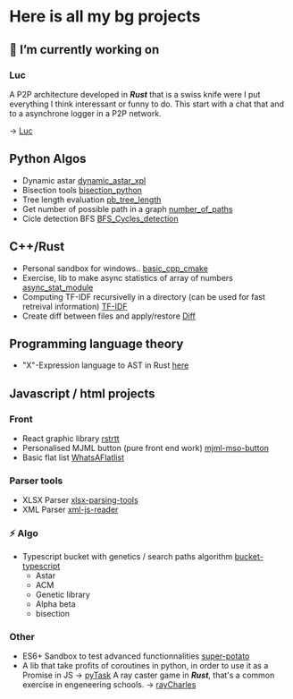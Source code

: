 # Here is all my bg projects

## 🔭 I’m currently working on

### Luc 
A P2P architecture developed in **_Rust_** that is a swiss knife were I put everything I think interessant or funny to do.
This start with a chat that and to a asynchrone logger in a P2P network.
<!--
It will lead to a data sharing system between code repositories through the network. But it can be usefull for some hack because it should implement a global synchronisation in small groups. A project orchestra has to be implemented to check if multiple nodes can be synchronised. And finaly I want to use my projects Diff and TF-IDF to provide a datasharing system fully synchronised with the help of git bare repositories.

It can also go throught another way, the synchronisation can be usefull to execute authorised codes or compiling code on multiple kernells, I want also use the asynchrone/synchrone to implement races and gates in the network.
-->
-> [Luc](https://github.com/adrien-zinger/luc/)


## Python Algos

- Dynamic astar [dynamic_astar_xpl](https://github.com/adrien-zinger/dynamic_astar_xpl)
- Bisection tools [bisection_python](https://github.com/adrien-zinger/bisection_python)
- Tree length evaluation [pb_tree_length](https://github.com/adrien-zinger/pb_tree_length)
- Get number of possible path in a graph [number_of_paths](https://github.com/adrien-zinger/number_of_paths)
- Cicle detection BFS [BFS_Cycles_detection](https://github.com/adrien-zinger/BFS_Cycles_detection)

## C++/Rust

- Personal sandbox for windows.. [basic_cpp_cmake](https://github.com/adrien-zinger/basic_cpp_cmake)
- Exercise, lib to make async statistics of array of numbers [async_stat_module](https://github.com/adrien-zinger/async_stat_module)
- Computing TF-IDF recursivelly in a directory (can be used for fast retreival information) [TF-IDF](https://github.com/adrien-zinger/TF-IDF)
- Create diff between files and apply/restore [Diff](https://github.com/adrien-zinger/Diff)

## Programming language theory
- "X"-Expression language to AST in Rust [here](https://github.com/adrien-zinger/language_to_ast)

## Javascript / html projects

### Front
- React graphic library [rstrtt](https://github.com/adrien-zinger/rstrtt)
- Personalised MJML button (pure front end work) [mjml-mso-button](https://github.com/adrien-zinger/mjml-mso-button)
- Basic flat list [WhatsAFlatlist](https://github.com/adrien-zinger/WhatsAFlatlist)

### Parser tools
- XLSX Parser [xlsx-parsing-tools](https://github.com/adrien-zinger/xlsx-parsing-tools)
- XML Parser [xml-js-reader](https://github.com/adrien-zinger/xml-js-reader)

### ⚡ Algo
- Typescript bucket with genetics / search paths algorithm [bucket-typescript](https://github.com/adrien-zinger/bucket-typescript)
  - Astar
  - ACM
  - Genetic library
  - Alpha beta
  - bisection

### Other
- ES6+ Sandbox to test advanced functionnalities [super-potato](https://github.com/adrien-zinger/super-potato)
- A lib that take profits of coroutines in python, in order to use it as a Promise in JS
-> [pyTask](https://github.com/adrien-zinger/pyTasks)
A ray caster game in **_Rust_**, that's a common exercise in engeneering schools.
-> [rayCharles](https://github.com/adrien-zinger/raycharles)
<!--
**adrien-zinger/adrien-zinger** is a ✨ _special_ ✨ repository because its `README.md` (this file) appears on your GitHub profile.

Here are some ideas to get you started:

- 🔭 I’m currently working on ...
- 🌱 I’m currently learning ...
- 👯 I’m looking to collaborate on ...
- 🤔 I’m looking for help with ...
- 💬 Ask me about ...
- 📫 How to reach me: ...
- 😄 Pronouns: ...
- ⚡ Fun fact: ...
-->

